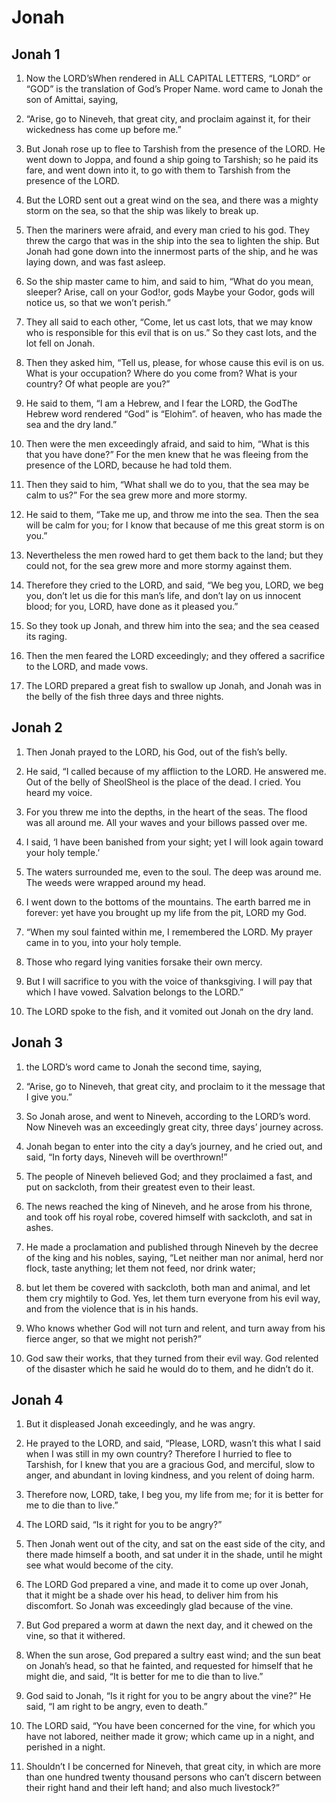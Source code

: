 # Jonah

## Jonah 1

1. Now the LORD’sWhen rendered in ALL CAPITAL LETTERS, “LORD” or “GOD” is the translation of God’s Proper Name. word came to Jonah the son of Amittai, saying,

2. “Arise, go to Nineveh, that great city, and proclaim against it, for their wickedness has come up before me.”  

3.   But Jonah rose up to flee to Tarshish from the presence of the LORD. He went down to Joppa, and found a ship going to Tarshish; so he paid its fare, and went down into it, to go with them to Tarshish from the presence of the LORD.

4. But the LORD sent out a great wind on the sea, and there was a mighty storm on the sea, so that the ship was likely to break up.

5. Then the mariners were afraid, and every man cried to his god. They threw the cargo that was in the ship into the sea to lighten the ship. But Jonah had gone down into the innermost parts of the ship, and he was laying down, and was fast asleep.

6. So the ship master came to him, and said to him, “What do you mean, sleeper? Arise, call on your God!or, gods Maybe your Godor, gods will notice us, so that we won’t perish.”  

7.   They all said to each other, “Come, let us cast lots, that we may know who is responsible for this evil that is on us.” So they cast lots, and the lot fell on Jonah.

8. Then they asked him, “Tell us, please, for whose cause this evil is on us. What is your occupation? Where do you come from? What is your country? Of what people are you?”  

9.   He said to them, “I am a Hebrew, and I fear the LORD, the GodThe Hebrew word rendered “God” is “Elohim”. of heaven, who has made the sea and the dry land.”  

10.   Then were the men exceedingly afraid, and said to him, “What is this that you have done?” For the men knew that he was fleeing from the presence of the LORD, because he had told them.

11. Then they said to him, “What shall we do to you, that the sea may be calm to us?” For the sea grew more and more stormy.

12. He said to them, “Take me up, and throw me into the sea. Then the sea will be calm for you; for I know that because of me this great storm is on you.”  

13.   Nevertheless the men rowed hard to get them back to the land; but they could not, for the sea grew more and more stormy against them.

14. Therefore they cried to the LORD, and said, “We beg you, LORD, we beg you, don’t let us die for this man’s life, and don’t lay on us innocent blood; for you, LORD, have done as it pleased you.”

15. So they took up Jonah, and threw him into the sea; and the sea ceased its raging.

16. Then the men feared the LORD exceedingly; and they offered a sacrifice to the LORD, and made vows.  

17.   The LORD prepared a great fish to swallow up Jonah, and Jonah was in the belly of the fish three days and three nights.   

## Jonah 2

1. Then Jonah prayed to the LORD, his God, out of the fish’s belly.

2. He said,  “I called because of my affliction to the LORD. He answered me. Out of the belly of SheolSheol is the place of the dead. I cried. You heard my voice. 

3. For you threw me into the depths, in the heart of the seas. The flood was all around me. All your waves and your billows passed over me. 

4. I said, ‘I have been banished from your sight; yet I will look again toward your holy temple.’ 

5. The waters surrounded me, even to the soul. The deep was around me. The weeds were wrapped around my head. 

6. I went down to the bottoms of the mountains. The earth barred me in forever: yet have you brought up my life from the pit, LORD my God.   

7. “When my soul fainted within me, I remembered the LORD. My prayer came in to you, into your holy temple. 

8. Those who regard lying vanities forsake their own mercy. 

9. But I will sacrifice to you with the voice of thanksgiving. I will pay that which I have vowed. Salvation belongs to the LORD.”   

10.   The LORD spoke to the fish, and it vomited out Jonah on the dry land.   

## Jonah 3

1. the LORD’s word came to Jonah the second time, saying,

2. “Arise, go to Nineveh, that great city, and proclaim to it the message that I give you.”  

3.   So Jonah arose, and went to Nineveh, according to the LORD’s word. Now Nineveh was an exceedingly great city, three days’ journey across.

4. Jonah began to enter into the city a day’s journey, and he cried out, and said, “In forty days, Nineveh will be overthrown!”  

5.   The people of Nineveh believed God; and they proclaimed a fast, and put on sackcloth, from their greatest even to their least.

6. The news reached the king of Nineveh, and he arose from his throne, and took off his royal robe, covered himself with sackcloth, and sat in ashes.

7. He made a proclamation and published through Nineveh by the decree of the king and his nobles, saying, “Let neither man nor animal, herd nor flock, taste anything; let them not feed, nor drink water;

8. but let them be covered with sackcloth, both man and animal, and let them cry mightily to God. Yes, let them turn everyone from his evil way, and from the violence that is in his hands.

9. Who knows whether God will not turn and relent, and turn away from his fierce anger, so that we might not perish?”  

10.   God saw their works, that they turned from their evil way. God relented of the disaster which he said he would do to them, and he didn’t do it.   

## Jonah 4

1. But it displeased Jonah exceedingly, and he was angry.

2. He prayed to the LORD, and said, “Please, LORD, wasn’t this what I said when I was still in my own country? Therefore I hurried to flee to Tarshish, for I knew that you are a gracious God, and merciful, slow to anger, and abundant in loving kindness, and you relent of doing harm.

3. Therefore now, LORD, take, I beg you, my life from me; for it is better for me to die than to live.”  

4.   The LORD said, “Is it right for you to be angry?”  

5.   Then Jonah went out of the city, and sat on the east side of the city, and there made himself a booth, and sat under it in the shade, until he might see what would become of the city.

6. The LORD God prepared a vine, and made it to come up over Jonah, that it might be a shade over his head, to deliver him from his discomfort. So Jonah was exceedingly glad because of the vine.

7. But God prepared a worm at dawn the next day, and it chewed on the vine, so that it withered.

8. When the sun arose, God prepared a sultry east wind; and the sun beat on Jonah’s head, so that he fainted, and requested for himself that he might die, and said, “It is better for me to die than to live.”  

9.   God said to Jonah, “Is it right for you to be angry about the vine?”   He said, “I am right to be angry, even to death.”  

10.   The LORD said, “You have been concerned for the vine, for which you have not labored, neither made it grow; which came up in a night, and perished in a night.

11. Shouldn’t I be concerned for Nineveh, that great city, in which are more than one hundred twenty thousand persons who can’t discern between their right hand and their left hand; and also much livestock?”    